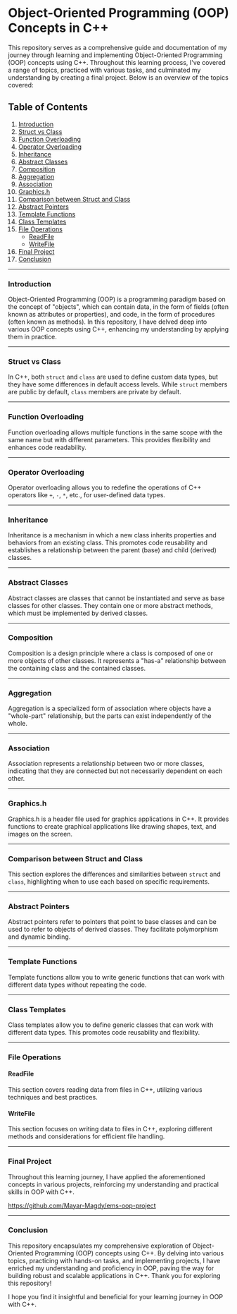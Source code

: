 # Object-Oriented Programming (OOP) Concepts in C++

This repository serves as a comprehensive guide and documentation of my journey through learning and implementing Object-Oriented Programming (OOP) concepts using C++. Throughout this learning process, I've covered a range of topics, practiced with various tasks, and culminated my understanding by creating a final project. Below is an overview of the topics covered:

## Table of Contents

1. [Introduction](#introduction)
2. [Struct vs Class](#struct-vs-class)
3. [Function Overloading](#function-overloading)
4. [Operator Overloading](#operator-overloading)
5. [Inheritance](#inheritance)
6. [Abstract Classes](#abstract-classes)
7. [Composition](#composition)
8. [Aggregation](#aggregation)
9. [Association](#association)
10. [Graphics.h](#graphics.h)
11. [Comparison between Struct and Class](#comparison-between-struct-and-class)
12. [Abstract Pointers](#abstract-pointers)
13. [Template Functions](#template-functions)
14. [Class Templates](#class-templates)
15. [File Operations](#file-operations)
    - [ReadFile](#readfile)
    - [WriteFile](#writefile)
16. [Final Project](#Final-Project)
17. [Conclusion](#conclusion)

---

### Introduction

Object-Oriented Programming (OOP) is a programming paradigm based on the concept of "objects", which can contain data, in the form of fields (often known as attributes or properties), and code, in the form of procedures (often known as methods). In this repository, I have delved deep into various OOP concepts using C++, enhancing my understanding by applying them in practice.

---

### Struct vs Class

In C++, both `struct` and `class` are used to define custom data types, but they have some differences in default access levels. While `struct` members are public by default, `class` members are private by default. 

---

### Function Overloading

Function overloading allows multiple functions in the same scope with the same name but with different parameters. This provides flexibility and enhances code readability.

---

### Operator Overloading

Operator overloading allows you to redefine the operations of C++ operators like `+`, `-`, `*`, etc., for user-defined data types.

---

### Inheritance

Inheritance is a mechanism in which a new class inherits properties and behaviors from an existing class. This promotes code reusability and establishes a relationship between the parent (base) and child (derived) classes.

---

### Abstract Classes

Abstract classes are classes that cannot be instantiated and serve as base classes for other classes. They contain one or more abstract methods, which must be implemented by derived classes.

---

### Composition

Composition is a design principle where a class is composed of one or more objects of other classes. It represents a "has-a" relationship between the containing class and the contained classes.

---

### Aggregation

Aggregation is a specialized form of association where objects have a "whole-part" relationship, but the parts can exist independently of the whole.

---

### Association

Association represents a relationship between two or more classes, indicating that they are connected but not necessarily dependent on each other.

---

### Graphics.h

Graphics.h is a header file used for graphics applications in C++. It provides functions to create graphical applications like drawing shapes, text, and images on the screen.

---

### Comparison between Struct and Class

This section explores the differences and similarities between `struct` and `class`, highlighting when to use each based on specific requirements.

---

### Abstract Pointers

Abstract pointers refer to pointers that point to base classes and can be used to refer to objects of derived classes. They facilitate polymorphism and dynamic binding.

---

### Template Functions

Template functions allow you to write generic functions that can work with different data types without repeating the code.

---

### Class Templates

Class templates allow you to define generic classes that can work with different data types. This promotes code reusability and flexibility.

---

### File Operations

#### ReadFile

This section covers reading data from files in C++, utilizing various techniques and best practices.

#### WriteFile

This section focuses on writing data to files in C++, exploring different methods and considerations for efficient file handling.

---

### Final Project

Throughout this learning journey, I have applied the aforementioned concepts in various projects, reinforcing my understanding and practical skills in OOP with C++.

https://github.com/Mayar-Magdy/ems-oop-project

---

### Conclusion

This repository encapsulates my comprehensive exploration of Object-Oriented Programming (OOP) concepts using C++. By delving into various topics, practicing with hands-on tasks, and implementing projects, I have enriched my understanding and proficiency in OOP, paving the way for building robust and scalable applications in C++.
Thank you for exploring this repository! 

I hope you find it insightful and beneficial for your learning journey in OOP with C++.

